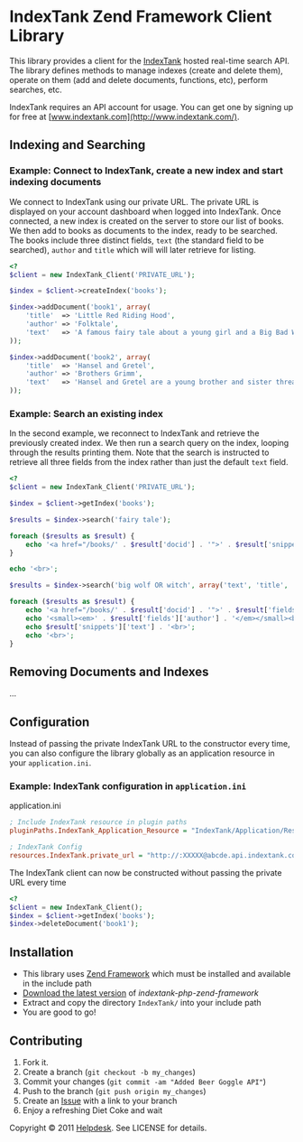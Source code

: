 IndexTank Zend Framework Client Library
=======================================

This library provides a client for the [IndexTank](http://www.indextank.com/) hosted real-time search API. The library defines methods to manage indexes (create and delete them), operate on them (add and delete documents, functions, etc), perform searches, etc.

IndexTank requires an API account for usage. You can get one by signing up for free at [www.indextank.com](http://www.indextank.com/).

Indexing and Searching
----------------------

### Example: Connect to IndexTank, create a new index and start indexing documents ###

We connect to IndexTank using our private URL. The private URL is displayed on your account dashboard when logged into IndexTank. Once connected, a new index is created on the server to store our list of books. We then add to books as documents to the index, ready to be searched. The books include three distinct fields, `text` (the standard field to be searched), `author` and `title` which will will later retrieve for listing.

``` php
<?
$client = new IndexTank_Client('PRIVATE_URL');

$index = $client->createIndex('books');

$index->addDocument('book1', array(
    'title'  => 'Little Red Riding Hood',
    'author' => 'Folktale',
    'text'   => 'A famous fairy tale about a young girl and a Big Bad Wolf'
));

$index->addDocument('book2', array(
    'title'  => 'Hansel and Gretel',
    'author' => 'Brothers Grimm',
    'text'   => 'Hansel and Gretel are a young brother and sister threatened by a witch'
));
```

### Example: Search an existing index ###

In the second example, we reconnect to IndexTank and retrieve the previously created index. We then run a search query on the index, looping through the results printing them. Note that the search is instructed to retrieve all three fields from the index rather than just the default `text` field.

``` php
<?
$client = new IndexTank_Client('PRIVATE_URL');

$index = $client->getIndex('books');

$results = $index->search('fairy tale');

foreach ($results as $result) {
    echo '<a href="/books/' . $result['docid'] . '">' . $result['snippets']['text'] . '</a><br>';
}

echo '<br>';

$results = $index->search('big wolf OR witch', array('text', 'title', 'author'));

foreach ($results as $result) {
    echo '<a href="/books/' . $result['docid'] . '">' . $result['fields']['title'] . '</a><br>';
    echo '<small><em>' . $result['fields']['author'] . '</em></small><br>';
    echo $result['snippets']['text'] . '<br>';
    echo '<br>';
}
```

Removing Documents and Indexes
------------------------------
...

Configuration
-------------

Instead of passing the private IndexTank URL to the constructor every time, you can also configure the library globally as an application resource in your `application.ini`.

### Example: IndexTank configuration in `application.ini` ###

application.ini

``` ini
; Include IndexTank resource in plugin paths
pluginPaths.IndexTank_Application_Resource = "IndexTank/Application/Resource"

; IndexTank Config
resources.IndexTank.private_url = "http://:XXXXX@abcde.api.indextank.com"
```

The IndexTank client can now be constructed without passing the private URL every time

``` php 
<?
$client = new IndexTank_Client();
$index = $client->getIndex('books');
$index->deleteDocument('book1');
```

Installation
------------

 * This library uses [Zend Framework](http://framework.zend.com/) which must be installed and available in the include path
 * [Download the latest version](https://github.com/helpdesk/indextank-php-zend-framework/zipball/master) of *indextank-php-zend-framework*
 * Extract and copy the directory `IndexTank/` into your include path
 * You are good to go!

Contributing
------------

1. Fork it.
2. Create a branch (`git checkout -b my_changes`)
3. Commit your changes (`git commit -am "Added Beer Goggle API"`)
4. Push to the branch (`git push origin my_changes`)
5. Create an [Issue](https://github.com/helpdesk/indextank-php-zend-framework/issues) with a link to your branch
6. Enjoy a refreshing Diet Coke and wait

Copyright &copy; 2011 [Helpdesk](http://www.helpdeskhq.com/). See LICENSE for details.
